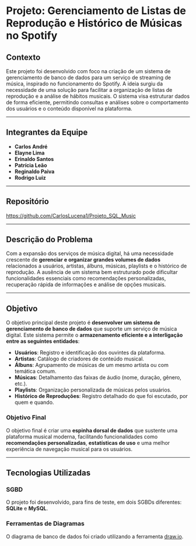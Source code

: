 # Projeto: Gerenciamento de Listas de Reprodução e Histórico de Músicas no Spotify

## Contexto

Este projeto foi desenvolvido com foco na criação de um sistema de gerenciamento de banco de dados para um serviço de streaming de música, inspirado no funcionamento do Spotify. A ideia surgiu da necessidade de uma solução para facilitar a organização de listas de reprodução e a análise de hábitos musicais. O sistema visa estruturar dados de forma eficiente, permitindo consultas e análises sobre o comportamento dos usuários e o conteúdo disponível na plataforma.

---

## Integrantes da Equipe

- **Carlos André**
- **Elayne Lima**
- **Erinaldo Santos**
- **Patrícia Leão**
- **Reginaldo Paiva**
- **Rodrigo Luiz**

---

## Repositório

https://github.com/CarlosLucena1/Projeto_SQL_Music

---

## Descrição do Problema

Com a expansão dos serviços de música digital, há uma necessidade crescente de **gerenciar e organizar grandes volumes de dados** relacionados a usuários, artistas, álbuns, músicas, playlists e o histórico de reprodução. A ausência de um sistema bem estruturado pode dificultar funcionalidades essenciais como recomendações personalizadas, recuperação rápida de informações e análise de opções musicais.

---

## Objetivo

O objetivo principal deste projeto é **desenvolver um sistema de gerenciamento de banco de dados** que suporte um serviço de música digital. Este sistema permite o **armazenamento eficiente e a interligação entre as seguintes entidades**:

- **Usuários**: Registro e identificação dos ouvintes da plataforma.
- **Artistas**: Catálogo de criadores de conteúdo musical.
- **Álbuns**: Agrupamento de músicas de um mesmo artista ou com temática comum.
- **Músicas**: Detalhamento das faixas de áudio (nome, duração, gênero, etc.).
- **Playlists**: Organização personalizada de músicas pelos usuários.
- **Histórico de Reproduções**: Registro detalhado do que foi escutado, por quem e quando.

### Objetivo Final

O objetivo final é criar uma **espinha dorsal de dados** que sustente uma plataforma musical moderna, facilitando funcionalidades como **recomendações personalizadas**, **estatísticas de uso** e uma melhor experiência de navegação musical para os usuários.

---

## Tecnologias Utilizadas

### SGBD

O projeto foi desenvolvido, para fins de teste, em dois SGBDs diferentes: **SQLite** e **MySQL**.

### Ferramentas de Diagramas

O diagrama de banco de dados foi criado utilizando a ferramenta [draw.io](https://app.diagrams.net/).